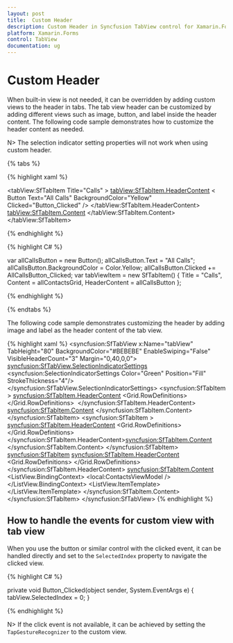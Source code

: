 ```yaml
---
layout: post
title:  Custom Header
description: Custom Header in Syncfusion TabView control for Xamarin.Forms platform
platform: Xamarin.Forms
control: TabView
documentation: ug
---
```


# Custom Header 

When built-in view is not needed, it can be overridden by adding custom views to the header in tabs. The tab view header can be customized by adding different views such as image, button, and label inside the header content. The following code sample demonstrates how to customize the header content as needed.

N> The selection indicator setting properties will not work when using custom header.

{% tabs %}

{% highlight xaml %}

<tabView:SfTabItem Title="Calls" >
	<tabView:SfTabItem.HeaderContent>
	< Button 
		Text="All Calls" 
		BackgroundColor="Yellow"
		Clicked="Button_Clicked" 
	/>
	</tabView:SfTabItem.HeaderContent>
	<tabView:SfTabItem.Content>
		<!--Some content -->
	</tabView:SfTabItem.Content>
</tabView:SfTabItem>

{% endhighlight %}

{% highlight C# %}

var allCallsButton = new Button();
allCallsButton.Text = "All Calls";
allCallsButton.BackgroundColor = Color.Yellow;
allCallsButton.Clicked += AllCallsButton_Clicked;
var tabViewItem = new SfTabItem()
{
Title = "Calls",
Content = allContactsGrid,
HeaderContent = allCallsButton
};
			
{% endhighlight %}

{% endtabs %}

The following code sample demonstrates customizing the header by adding image and label as the header content of the tab view.

{% highlight xaml %}
<syncfusion:SfTabView x:Name="tabView"  TabHeight="80" BackgroundColor="#BEBEBE"   EnableSwiping="False" VisibleHeaderCount="3" Margin="0,40,0,0">
<syncfusion:SfTabView.SelectionIndicatorSettings>
<syncfusion:SelectionIndicatorSettings Color="Green" Position="Fill" StrokeThickness="4"/>
</syncfusion:SfTabView.SelectionIndicatorSettings>
<syncfusion:SfTabItem >
<syncfusion:SfTabItem.HeaderContent>
<Grid VerticalOptions="Center" BackgroundColor="#eea782" HeightRequest="400" WidthRequest="500" x:Name="ChatsHeader" StyleId="ChatsHeader"
HorizontalOptions="Center">
<Grid.RowDefinitions>
<RowDefinition Height="Auto" />
<RowDefinition Height="Auto" />
</Grid.RowDefinitions>
<Label Text="James"
TextColor="Black"
FontSize="23" Grid.Row="0"
WidthRequest="80"
HeightRequest="50"
VerticalOptions="Center"
HorizontalOptions="Center"/>
<Grid Grid.Row="1">
<Image HeightRequest="100"  WidthRequest="70" Source="a0.png"/>
</Grid>
</Grid>
</syncfusion:SfTabItem.HeaderContent>
<syncfusion:SfTabItem.Content>
<Grid BackgroundColor="Yellow" x:Name="FavoritesGrid" />
</syncfusion:SfTabItem.Content>
</syncfusion:SfTabItem>
<syncfusion:SfTabItem >
<syncfusion:SfTabItem.HeaderContent>
<Grid VerticalOptions="Center"  BackgroundColor="#C9EE82" HeightRequest="400" WidthRequest="500" x:Name="ChatsHeader2" StyleId="ChatsHeader"
HorizontalOptions="Center">
<Grid.RowDefinitions>
<RowDefinition Height="Auto" />
<RowDefinition Height="Auto" />
</Grid.RowDefinitions>
<Label Text="Jacob"
TextColor="Black"
FontSize="23" Grid.Row="0"
WidthRequest="80"
HeightRequest="50"
VerticalOptions="Center"
HorizontalOptions="Center"/>
<Grid Grid.Row="1">
<Image HeightRequest="100"  WidthRequest="70" Source="a2.png"/>
</Grid>
</Grid>
</syncfusion:SfTabItem.HeaderContent><syncfusion:SfTabItem.Content>
<Grid BackgroundColor="Blue" x:Name="ContactsGrid" />
</syncfusion:SfTabItem.Content>
</syncfusion:SfTabItem>
<syncfusion:SfTabItem>
<syncfusion:SfTabItem.HeaderContent>
<Grid VerticalOptions="Center" BackgroundColor="#eedd82" HeightRequest="400" WidthRequest="500" x:Name="ChatsHeader3" StyleId="ChatsHeader"
HorizontalOptions="Center">
<Grid.RowDefinitions>
<RowDefinition Height="Auto" />
<RowDefinition Height="Auto" />
</Grid.RowDefinitions>
<Label Text="John"  
TextColor="Black"
FontSize="23" Grid.Row="0"
WidthRequest="80"
HeightRequest="50"
VerticalOptions="Center"
HorizontalOptions="Center"/>
<Grid Grid.Row="1">
<Image HeightRequest="100"  WidthRequest="70" Source="a1.png"/>
</Grid>
</Grid>
</syncfusion:SfTabItem.HeaderContent>
        <syncfusion:SfTabItem.Content>
<ListView x:Name="ContactListView" 
ItemsSource="{Binding ContactList}"
BackgroundColor="#cfead9" RowHeight="100">
<ListView.BindingContext>
<local:ContactsViewModel />
</ListView.BindingContext>
<ListView.ItemTemplate>
<DataTemplate>
<ViewCell>
<StackLayout Orientation="Vertical">
<Label 
Text="{Binding Name}"
FontSize="24" 
TextColor="Blue" />
<Label 
Text="{Binding Number}" 
FontSize="20" 
TextColor="LightSlateGray" />
</StackLayout>
</ViewCell>
</DataTemplate>
</ListView.ItemTemplate>
</ListView>
</syncfusion:SfTabItem.Content>
</syncfusion:SfTabItem>
</syncfusion:SfTabView>
{% endhighlight %}

## How to handle the events for custom view with tab view

When you use the button or similar control with the clicked event, it can be handled directly and set to the `SelectedIndex` property to navigate the clicked view.

{% highlight C# %}

private void Button_Clicked(object sender, System.EventArgs e)
{
tabView.SelectedIndex = 0;
}
			
{% endhighlight %}

N> If the click event is not available, it can be achieved by setting the `TapGestureRecognizer` to the custom view.





